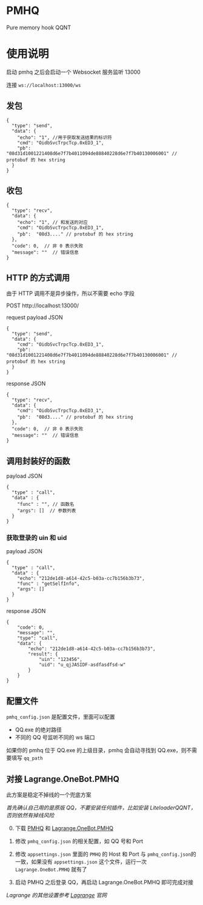 # PMHQ

Pure memory hook QQNT

# 使用说明

启动 pmhq 之后会启动一个 Websocket 服务监听 13000

连接 `ws://localhost:13000/ws`

## 发包
```json5
{
  "type": "send",
  "data": {
    "echo": "1", //用于获取发送结果的标识符
    "cmd": "OidbSvcTrpcTcp.0xED3_1",  
    "pb":  "08d31d1001221408d6e7f7b4011094de88840228d6e7f7b40130006001" // protobuf 的 hex string
  }
}
```

## 收包
```json5
{
  "type": "recv",
  "data": {
    "echo": "1", // 和发送的对应
    "cmd": "OidbSvcTrpcTcp.0xED3_1",  
    "pb":  "08d3...." // protobuf 的 hex string
  },
  "code": 0,  // 非 0 表示失败
  "message": ""  // 错误信息
}
```

## HTTP 的方式调用

由于 HTTP 调用不是异步操作，所以不需要 echo 字段

POST http://localhost:13000/

request payload JSON
```json5
{
  "type": "send",
  "data": {
    "cmd": "OidbSvcTrpcTcp.0xED3_1",  
    "pb":  "08d31d1001221408d6e7f7b4011094de88840228d6e7f7b40130006001" // protobuf 的 hex string
  }
}
```

response JSON
```json5
{
  "type": "recv",
  "data": {
    "cmd": "OidbSvcTrpcTcp.0xED3_1",  
    "pb":  "08d3...." // protobuf 的 hex string
  },
  "code": 0,  // 非 0 表示失败
  "message": ""  // 错误信息
}
```


## 调用封装好的函数

payload JSON
```json5
{
  "type" : "call",
  "data" : {
    "func" : "", // 函数名
    "args": []  // 参数列表
  }
}
```

### 获取登录的 uin 和 uid

payload JSON
```json5
{
  "type" : "call",
  "data" : {
    "echo": "212de1d8-a614-42c5-b03a-cc7b156b3b73",
    "func" : "getSelfInfo",
    "args": []
  }
}
```

response JSON
```json5
{
    "code": 0,
    "message": "",
    "type": "call",
    "data": {
        "echo": "212de1d8-a614-42c5-b03a-cc7b156b3b73",
        "result": {
            "uin": "123456",
            "uid": "u_qjJASIDF-asdfasdfsd-w"
        }
    }
}
```

## 配置文件

`pmhq_config.json` 是配置文件，里面可以配置

* QQ.exe 的绝对路径
* 不同的 QQ 号监听不同的 ws 端口

如果你的 pmhq 位于 QQ.exe 的上级目录，pmhq 会自动寻找到 QQ.exe，则不需要填写 `qq_path`


## 对接 Lagrange.OneBot.PMHQ

此方案是稳定不掉线的一个兜底方案

*首先确认自己用的是原版 QQ，不要安装任何插件，比如安装 LiteloaderQQNT，否则依然有掉线风险*

0. 下载 [PMHQ](https://github.com/linyuchen/PMHQ/releases) 和 [Lagrange.OneBot.PMHQ](https://github.com/linyuchen/Lagrange.Core.PMHQ/releases)

1. 修改 `pmhq_config.json` 的相关配置，如 QQ 号和 Port

2. 修改 `appsettings.json` 里面的 `PMHQ` 的 Host 和 Port 与 `pmhq_config.json`的一致，如果没有 `appsettings.json` 这个文件，运行一次 `Lagrange.OneBot.PMHQ` 就有了

3. 启动 PMHQ 之后登录 QQ，再启动 Lagrange.OneBot.PMHQ 即可完成对接

*Lagrange 的其他设置参考 [Lagrange](https://lagrangedev.github.io/Lagrange.Doc/Lagrange.OneBot/Config/) 官网*

